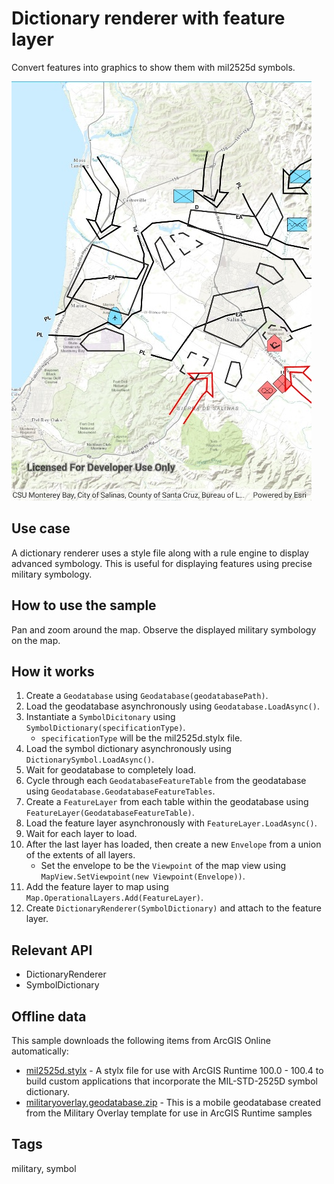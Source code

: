 # Dictionary renderer with feature layer

Convert features into graphics to show them with mil2525d symbols.

![Image of dictionary renderer with feature layer](FeatureLayerDictionaryRenderer.jpg)

## Use case

A dictionary renderer uses a style file along with a rule engine to display advanced symbology. 
This is useful for displaying features using precise military symbology.

## How to use the sample

Pan and zoom around the map. Observe the displayed military symbology on the map.

## How it works

1. Create a `Geodatabase` using `Geodatabase(geodatabasePath)`.
2. Load the geodatabase asynchronously using `Geodatabase.LoadAsync()`.
3. Instantiate a `SymbolDicitonary`  using `SymbolDictionary(specificationType)`.
    * `specificationType` will be the mil2525d.stylx file.
4. Load the symbol dictionary asynchronously using `DictionarySymbol.LoadAsync()`.
5. Wait for geodatabase to completely load.
6. Cycle through each `GeodatabaseFeatureTable` from the geodatabase using `Geodatabase.GeodatabaseFeatureTables`.
7. Create a `FeatureLayer` from each table within the geodatabase using `FeatureLayer(GeodatabaseFeatureTable)`.
8. Load the feature layer asynchronously with `FeatureLayer.LoadAsync()`.
9. Wait for each layer to load.
10. After the last layer has loaded, then create a new `Envelope` from a union of the extents of all layers.
    * Set the envelope to be the `Viewpoint` of the map view using `MapView.SetViewpoint(new Viewpoint(Envelope))`.
11. Add the feature layer to map using `Map.OperationalLayers.Add(FeatureLayer)`.
12. Create `DictionaryRenderer(SymbolDictionary)` and attach to the feature layer.

## Relevant API

* DictionaryRenderer
* SymbolDictionary

## Offline data

This sample downloads the following items from ArcGIS Online automatically:

* [mil2525d.stylx](https://www.arcgis.com/home/item.html?id=e34835bf5ec5430da7cf16bb8c0b075c) - A stylx file for use with ArcGIS Runtime 100.0 - 100.4 to build custom applications that incorporate the MIL-STD-2525D symbol dictionary. 
* [militaryoverlay.geodatabase.zip](https://www.arcgis.com/home/item.html?id=e0d41b4b409a49a5a7ba11939d8535dc) - This is a mobile geodatabase created from the Military Overlay template for use in ArcGIS Runtime samples

## Tags

military, symbol